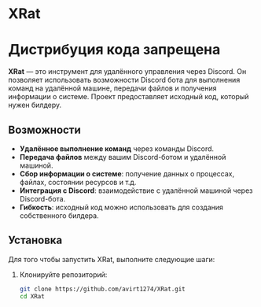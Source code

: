 # XRat

# Дистрибуция кода запрещена

**XRat** — это инструмент для удалённого управления через Discord. Он позволяет использовать возможности Discord бота для выполнения команд на удалённой машине, передачи файлов и получения информации о системе. Проект предоставляет исходный код, который нужен билдеру.

## Возможности

- **Удалённое выполнение команд** через команды Discord.
- **Передача файлов** между вашим Discord-ботом и удалённой машиной.
- **Сбор информации о системе**: получение данных о процессах, файлах, состоянии ресурсов и т.д.
- **Интеграция с Discord**: взаимодействие с удалённой машиной через Discord-бота.
- **Гибкость**: исходный код можно использовать для создания собственного билдера.

## Установка

Для того чтобы запустить XRat, выполните следующие шаги:

1. Клонируйте репозиторий:

   ```bash
   git clone https://github.com/avirt1274/XRat.git
   cd XRat
